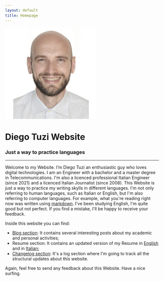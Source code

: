 ```yaml
---
layout: default
title: Homepage
---
```


<div class="text-center">
    <img src="/assets/img/profile.jpg" alt="Avatar" class="img-fluid img-thumbnail rounded-circle ">
    <h1>Diego Tuzi Website</h1>
    <h3>Just a way to practice languages</h3>
</div>

---
Welcome to my Website. I’m Diego Tuzi an enthusiastic guy who loves digital technologies. I am an Engineer with a bachelor and a master degree in Telecommunications. I'm also a licenced professional Italian Engineer (since 2021) and a licenced Italian Journalist (since 2008). 
This Website is just a way to practice my writing skylls in different languages. I'm not only referring to human languages, such as Italian or English, but I'm also referring to computer languages. For example, what you're reading right now was written using [markdown](https://en.wikipedia.org/wiki/Markdown). 
I've been studying English, I'm quite good but not perfect. If you find a mistake, I'll be happy to receive your feedback.

Inside this website you can find:
* [Blog section](blog.html): It contains several interesting posts about my academic and personal activities;
* Resume section: It contains an updated version of my Resume in [English](resume.html) and in [Italian](resume_ita.html);
* [Changelog section](changelog.html): It's a log section where I'm going to track all the structural updates about this website.

Again, feel free to send any feedback about this Website. Have a nice surfing.